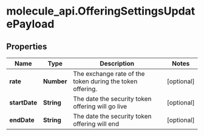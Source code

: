# molecule_api.OfferingSettingsUpdatePayload

## Properties
Name | Type | Description | Notes
------------ | ------------- | ------------- | -------------
**rate** | **Number** | The exchange rate of the token during the token offering. | [optional] 
**startDate** | **String** | The date the security token offering will go live | [optional] 
**endDate** | **String** | The date the security token offering will end | [optional] 


